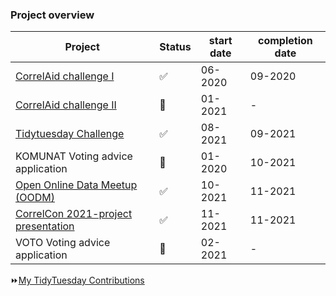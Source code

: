### Project overview

|Project       |Status |start date|completion date|
|------        |------ |----------|-------------- |
|[CorrelAid challenge I](https://github.com/CorrelAid/xberlin)|✅ |06-2020| 09-2020|
| [CorrelAid challenge II](https://github.com/anneumann1/berlinbike)|🚧|01-2021| -|
|[Tidytuesday Challenge](https://correlaid.org/blog/potential-political-power/)|✅|08-2021|09-2021|
|KOMUNAT Voting advice application|🚧|01-2020|10-2021|
|[Open Online Data Meetup (OODM)](https://github.com/anneumann1/OODM)|✅|10-2021|11-2021|
|[CorrelCon 2021-project presentation]()|✅|11-2021|11-2021
| VOTO Voting advice application|🚧|02-2021|-|


:fast_forward:[My TidyTuesday Contributions](https://github.com/anneumann1/CorrelAid)

<!--
**anneumann1/anneumann1** is a ✨ _special_ ✨ repository because its `README.md` (this file) appears on your GitHub profile.



#Here are some ideas to get you started:
# Hi there 👋 

# 🔭 I’m currently working on ...
# 🌱 I’m currently learning ...
# 👯 I’m looking to collaborate on ...
# 🤔 I’m looking for help with ...
# 💬 Ask me about ...
# 📫 How to reach me: ...
# 😄 Pronouns: ...
# ⚡ Fun fact: ...

